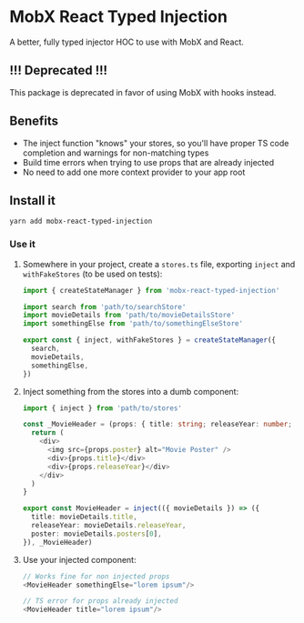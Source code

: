 # MobX React Typed Injection

A better, fully typed injector HOC to use with MobX and React.

## !!! Deprecated !!!
This package is deprecated in favor of using MobX with hooks instead.

## Benefits

- The inject function "knows" your stores, so you'll have proper TS code completion and warnings for non-matching types
- Build time errors when trying to use props that are already injected
- No need to add one more context provider to your app root

## Install it

```
yarn add mobx-react-typed-injection
```

### Use it

1. Somewhere in your project, create a `stores.ts` file, exporting `inject` and `withFakeStores` (to be used on tests):

   ```typescript
   import { createStateManager } from 'mobx-react-typed-injection'

   import search from 'path/to/searchStore'
   import movieDetails from 'path/to/movieDetailsStore'
   import somethingElse from 'path/to/somethingElseStore'

   export const { inject, withFakeStores } = createStateManager({
     search,
     movieDetails,
     somethingElse,
   })
   ```

2. Inject something from the stores into a dumb component:

   ```typescript jsx
   import { inject } from 'path/to/stores'

   const _MovieHeader = (props: { title: string; releaseYear: number; poster: string; somethingElse: string }) => {
     return (
       <div>
         <img src={props.poster} alt="Movie Poster" />
         <div>{props.title}</div>
         <div>{props.releaseYear}</div>
       </div>
     )
   }

   export const MovieHeader = inject(({ movieDetails }) => ({
     title: movieDetails.title,
     releaseYear: movieDetails.releaseYear,
     poster: movieDetails.posters[0],
   }), _MovieHeader)
   ```

3. Use your injected component:

   ```typescript jsx
   // Works fine for non injected props
   <MovieHeader somethingElse="lorem ipsum"/>

   // TS error for props already injected
   <MovieHeader title="lorem ipsum"/>
   ```
